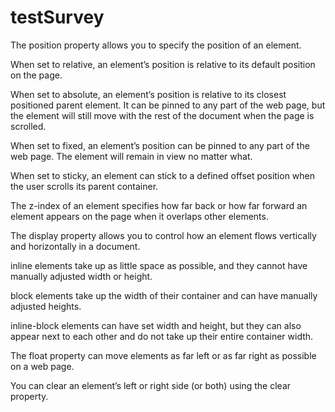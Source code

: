 # testSurvey

The position property allows you to specify the position of an element.

When set to relative, an element’s position is relative to its default position on the page.

When set to absolute, an element’s position is relative to its closest positioned parent element. It can be pinned to any part of the web page, but the element will still move with the rest of the document when the page is scrolled.

When set to fixed, an element’s position can be pinned to any part of the web page. The element will remain in view no matter what.

When set to sticky, an element can stick to a defined offset position when the user scrolls its parent container.

The z-index of an element specifies how far back or how far forward an element appears on the page when it overlaps other elements.

The display property allows you to control how an element flows vertically and horizontally in a document.

inline elements take up as little space as possible, and they cannot have manually adjusted width or height.

block elements take up the width of their container and can have manually adjusted heights.

inline-block elements can have set width and height, but they can also appear next to each other and do not take up their entire container width.

The float property can move elements as far left or as far right as possible on a web page.

You can clear an element’s left or right side (or both) using the clear property.
